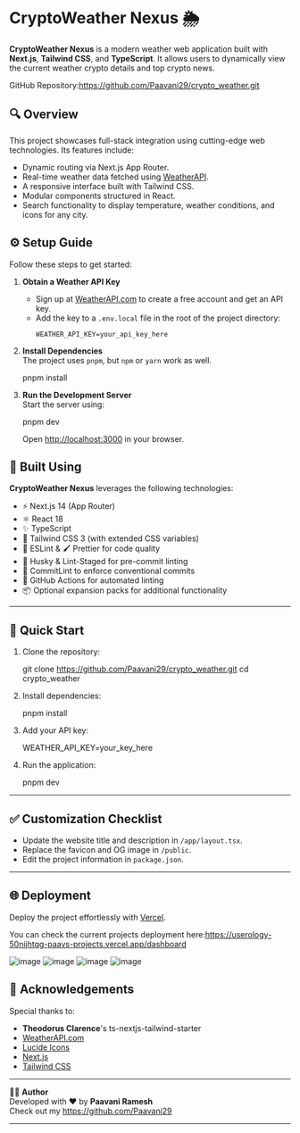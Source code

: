 # CryptoWeather Nexus 🌦️  
**CryptoWeather Nexus** is a modern weather web application built with **Next.js**, **Tailwind CSS**, and **TypeScript**. It allows users to dynamically view the current weather crypto details and top crypto news.

GitHub Repository:https://github.com/Paavani29/crypto_weather.git

## 🔍 Overview  
This project showcases full-stack integration using cutting-edge web technologies. Its features include:  
- Dynamic routing via Next.js App Router.  
- Real-time weather data fetched using [WeatherAPI](https://www.weatherapi.com/).  
- A responsive interface built with Tailwind CSS.  
- Modular components structured in React.  
- Search functionality to display temperature, weather conditions, and icons for any city.

## ⚙️ Setup Guide  
Follow these steps to get started:  

1. **Obtain a Weather API Key**  
   - Sign up at [WeatherAPI.com](https://www.weatherapi.com/) to create a free account and get an API key.  
   - Add the key to a `.env.local` file in the root of the project directory:  
     ```env
     WEATHER_API_KEY=your_api_key_here
     ```

2. **Install Dependencies**  
   The project uses `pnpm`, but `npm` or `yarn` work as well.  
 
   pnpm install
 

3. **Run the Development Server**  
   Start the server using:  
   
   pnpm dev
  
   Open [http://localhost:3000](http://localhost:3000) in your browser.


## 🚀 Built Using  
**CryptoWeather Nexus** leverages the following technologies:  
- ⚡️ Next.js 14 (App Router)  
- ⚛️ React 18  
- ✨ TypeScript  
- 💨 Tailwind CSS 3 (with extended CSS variables)  
- 📏 ESLint & 🖌 Prettier for code quality  
- 🐶 Husky & Lint-Staged for pre-commit linting  
- 🤖 CommitLint to enforce conventional commits  
- 👷 GitHub Actions for automated linting  
- 📦 Optional expansion packs for additional functionality  

---
## 🧪 Quick Start  
1. Clone the repository:  
  
   git clone https://github.com/Paavani29/crypto_weather.git
   cd crypto_weather
  

2. Install dependencies:  
   
   pnpm install
   

3. Add your API key:  
   
   WEATHER_API_KEY=your_key_here
   

4. Run the application:  
   
   pnpm dev
  

---

## ✅ Customization Checklist  
- Update the website title and description in `/app/layout.tsx`.  
- Replace the favicon and OG image in `/public`.  
- Edit the project information in `package.json`.  

---

## 🌐 Deployment  
Deploy the project effortlessly with [Vercel](https://vercel.com/).

You can check the current projects deployment here:https://userology-50nijhtqg-paavs-projects.vercel.app/dashboard

![image](https://github.com/user-attachments/assets/5bce6692-0cdd-49b1-b2b6-c3d7ade75363)
![image](https://github.com/user-attachments/assets/b4f5798d-4a30-46d2-81cd-0f534826e2f3)
![image](https://github.com/user-attachments/assets/2617616d-e73d-46ca-af6a-6277f17e6380)
![image](https://github.com/user-attachments/assets/2710f512-c790-46af-8730-91a69e969e45)

## 🙌 Acknowledgements  
Special thanks to:  
- **Theodorus Clarence**'s ts-nextjs-tailwind-starter  
- [WeatherAPI.com](https://www.weatherapi.com/)  
- [Lucide Icons](https://lucide.dev/)  
- [Next.js](https://nextjs.org/)  
- [Tailwind CSS](https://tailwindcss.com/)

---

👩‍💻 **Author**  
Developed with ❤️ by **Paavani Ramesh**  
Check out my https://github.com/Paavani29

---
